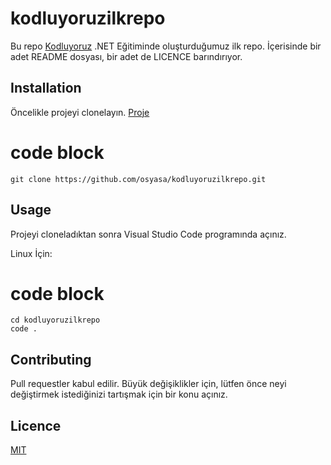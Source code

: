 # kodluyoruzilkrepo

Bu repo [Kodluyoruz](http://patika.dev) .NET Eğitiminde oluşturduğumuz ilk repo. İçerisinde bir adet README dosyası, bir adet de LICENCE barındırıyor.

## Installation

Öncelikle projeyi clonelayın. [Proje](https://github.com/osyasa/kodluyoruzilkrepo)

# code block
    git clone https://github.com/osyasa/kodluyoruzilkrepo.git

## Usage

Projeyi cloneladıktan sonra Visual Studio Code programında açınız.

Linux İçin:

# code block
    cd kodluyoruzilkrepo
    code .

## Contributing
Pull requestler kabul edilir. Büyük değişiklikler için, lütfen önce neyi değiştirmek istediğinizi tartışmak için bir konu açınız.

## Licence
[MIT](https://www.mit.edu/~amini/LICENSE.md)